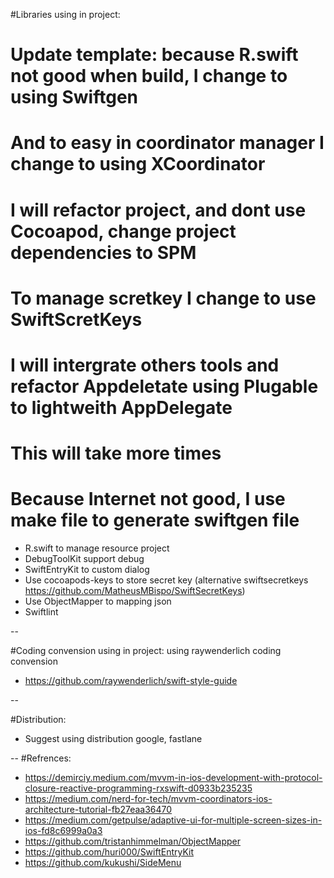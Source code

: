#Libraries using in project:

# Update template: because R.swift not good when build, I change to using Swiftgen
# And to easy in coordinator manager I change to using XCoordinator
# I will refactor project, and dont use Cocoapod, change project dependencies to SPM
# To manage scretkey I change to use SwiftScretKeys
# I will intergrate others tools and refactor Appdeletate using Plugable to lightweith AppDelegate
# This will take more times
# Because Internet not good, I use make file to generate swiftgen file

* R.swift to manage resource project
* DebugToolKit support debug
* SwiftEntryKit to custom dialog
* Use cocoapods-keys to store secret key (alternative swiftsecretkeys https://github.com/MatheusMBispo/SwiftSecretKeys)
* Use ObjectMapper to mapping json
* Swiftlint

--

#Coding convension using in project:
using raywenderlich coding convension 

* https://github.com/raywenderlich/swift-style-guide

--

#Distribution:
- Suggest using distribution google, fastlane

--
#Refrences: 

* https://demirciy.medium.com/mvvm-in-ios-development-with-protocol-closure-reactive-programming-rxswift-d0933b235235
* https://medium.com/nerd-for-tech/mvvm-coordinators-ios-architecture-tutorial-fb27eaa36470
* https://medium.com/getpulse/adaptive-ui-for-multiple-screen-sizes-in-ios-fd8c6999a0a3
* https://github.com/tristanhimmelman/ObjectMapper
* https://github.com/huri000/SwiftEntryKit
* https://github.com/kukushi/SideMenu
